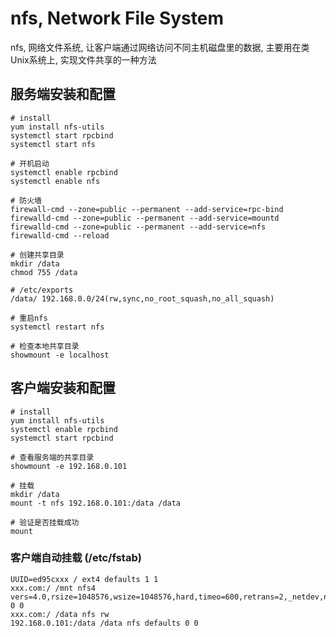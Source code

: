 # nfs, Network File System

nfs, 网络文件系统, 让客户端通过网络访问不同主机磁盘里的数据, 
主要用在类Unix系统上, 实现文件共享的一种方法

## 服务端安装和配置

```
# install
yum install nfs-utils
systemctl start rpcbind
systemctl start nfs

# 开机启动
systemctl enable rpcbind
systemctl enable nfs

# 防火墙
firewall-cmd --zone=public --permanent --add-service=rpc-bind
firewalld-cmd --zone=public --permanent --add-service=mountd
firewalld-cmd --zone=public --permanent --add-service=nfs
firewalld-cmd --reload

# 创建共享目录
mkdir /data
chmod 755 /data

# /etc/exports
/data/ 192.168.0.0/24(rw,sync,no_root_squash,no_all_squash)

# 重启nfs
systemctl restart nfs

# 检查本地共享目录
showmount -e localhost
```

## 客户端安装和配置

```
# install
yum install nfs-utils
systemctl enable rpcbind
systemctl start rpcbind

# 查看服务端的共享目录
showmount -e 192.168.0.101

# 挂载
mkdir /data
mount -t nfs 192.168.0.101:/data /data

# 验证是否挂载成功
mount
```

### 客户端自动挂载 (/etc/fstab)

```
UUID=ed95cxxx / ext4 defaults 1 1
xxx.com:/ /mnt nfs4 vers=4.0,rsize=1048576,wsize=1048576,hard,timeo=600,retrans=2,_netdev,noresvport 0 0
xxx.com:/ /data nfs rw
192.168.0.101:/data /data nfs defaults 0 0
```
